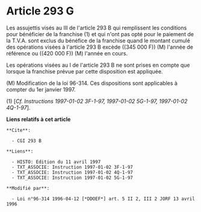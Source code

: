 # Article 293 G

Les assujettis visés au III de l'article 293 B qui remplissent les conditions pour bénéficier de la franchise (1) et qui
n'ont pas opté pour le paiement de la T.V.A. sont exclus du bénéfice de la franchise quand le montant cumulé des opérations
visées à l'article 293 B excède ((345 000 F)) (M) l'année de référence ou ((420 000 F)) (M) l'année en cours.

Les opérations visées au I de l'article 293 B ne sont prises en compte que lorsque la franchise prévue par cette disposition
est appliquée.

(M) Modification de la loi 96-314. Ces dispositions sont applicables à compter du 1er janvier 1997.

(1) [*Cf. Instructions 1997-01-02 3F-1-97, 1997-01-02 5G-1-97, 1997-01-02 4Q-1-97*].

**Liens relatifs à cet article**

	**Cite**:

	  - CGI 293 B

	**Liens**:

	  - HISTO: Edition du 11 avril 1997
	  - TXT_ASSOCIE: Instruction 1997-01-02 3F-1-97
	  - TXT_ASSOCIE: Instruction 1997-01-02 4Q-1-97
	  - TXT_ASSOCIE: Instruction 1997-01-02 5G-1-97

	**Modifié par**:

	  - Loi n°96-314 1996-04-12 [*DDOEF*] art. 5 II 2, III 2 JORF 13 avril 1996
